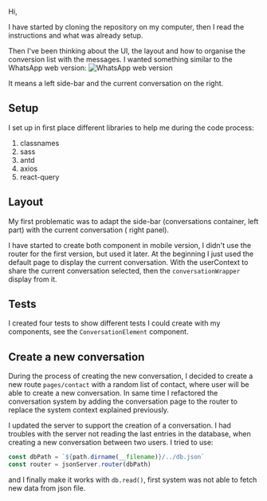 Hi,

I have started by cloning the repository on my computer, then I read the instructions and what was already setup.

Then I've been thinking about the UI, the layout and how to organise the conversion list with the messages.
I wanted something similar to the WhatsApp web version:
![WhatsApp web version](https://thehackernews.com/images/-EUxmg4d_AZc/VMANFw5h2oI/AAAAAAAAhiM/5XhiQpJp3rk/w0/Whatsapp-web-app.png)

It means a left side-bar and the current conversation on the right.

## Setup

I set up in first place different libraries to help me during the code process:

1. classnames
2. sass
3. antd
4. axios
5. react-query

## Layout

My first problematic was to adapt the side-bar (conversations container, left part) with the current conversation (
right panel).

I have started to create both component in mobile version, I didn't use the router for the first version, but used it
later.
At the beginning I just used the default page to display the current conversation.
With the userContext to share the current conversation selected, then the `conversationWrapper` display from it.

## Tests

I created four tests to show different tests I could create with my components, see the `ConversationElement` component.

## Create a new conversation

During the process of creating the new conversation, I decided to create a new route `pages/contact` with
a random list of contact, where user will be able to create a new conversation.
In same time I refactored the conversation system by adding the conversation page to the router to replace the system
context explained previously.

I updated the server to support the creation of a conversation.
I had troubles with the server not reading the last entries in the database, when creating a new conversation
between two users.
I tried to use:

```js
const dbPath = `${path.dirname(__filename)}/../db.json`
const router = jsonServer.router(dbPath)
```

and I finally make it works with `db.read()`, first system was not able to fetch new data from json file.


